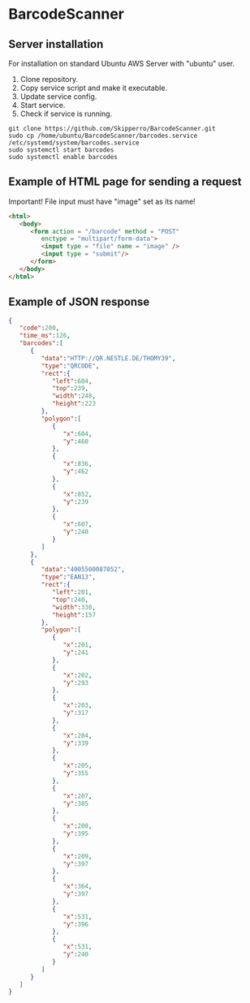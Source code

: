 # BarcodeScanner

## Server installation

For installation on standard Ubuntu AWS Server with "ubuntu" user.

1. Clone repository.
2. Copy service script and make it executable.
3. Update service config.
4. Start service.
5. Check if service is running.

```
git clone https://github.com/Skipperro/BarcodeScanner.git
sudo cp /home/ubuntu/BarcodeScanner/barcodes.service /etc/systemd/system/barcodes.service
sudo systemctl start barcodes
sudo systemctl enable barcodes
```

## Example of HTML page for sending a request

Important! File input must have "image" set as its name!
```html
<html>
   <body>
      <form action = "/barcode" method = "POST"
         enctype = "multipart/form-data">
         <input type = "file" name = "image" />
         <input type = "submit"/>
      </form>   
   </body>
</html>
```

## Example of JSON response
```json
{
   "code":200,
   "time_ms":126,
   "barcodes":[
      {
         "data":"HTTP://QR.NESTLE.DE/THOMY39",
         "type":"QRCODE",
         "rect":{
            "left":604,
            "top":239,
            "width":248,
            "height":223
         },
         "polygon":[
            {
               "x":604,
               "y":460
            },
            {
               "x":836,
               "y":462
            },
            {
               "x":852,
               "y":239
            },
            {
               "x":607,
               "y":240
            }
         ]
      },
      {
         "data":"4005500087052",
         "type":"EAN13",
         "rect":{
            "left":201,
            "top":240,
            "width":330,
            "height":157
         },
         "polygon":[
            {
               "x":201,
               "y":241
            },
            {
               "x":202,
               "y":293
            },
            {
               "x":203,
               "y":317
            },
            {
               "x":204,
               "y":339
            },
            {
               "x":205,
               "y":355
            },
            {
               "x":207,
               "y":385
            },
            {
               "x":208,
               "y":395
            },
            {
               "x":209,
               "y":397
            },
            {
               "x":364,
               "y":397
            },
            {
               "x":531,
               "y":396
            },
            {
               "x":531,
               "y":240
            }
         ]
      }
   ]
}
```
